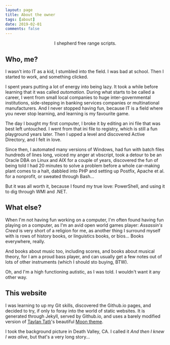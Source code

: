 ```yaml
---
layout: page
title: About the owner
tags: [about]
date: 2019-02-01
comments: false
---
```

    
<center>I shepherd free range scripts.</center>

## Who, me?

I wasn't into IT as a kid, I stumbled into the field. I was bad at school.
Then I started to work, and something clicked.

I spent years putting a lot of energy into being lazy. It took a while before
learning that it was called *automation*. During what starts to be called a
career, I went from small local companies to huge inter-governmental
institutions, side-stepping in banking services companies or multinational
manufacturers. And I never stopped having fun, because IT is a field
where you never stop learning, and learning is my favourite game.

The day I bought my first computer, I broke it by editing an ini file that
was best left untouched. I went from that ini file to registry, which is still
a fun playground years later. Then I upped a level and discovered Active
Directory, and I felt in love.

Since then, I automated many versions of Windows, had fun with batch files
hundreds of lines long, voiced my anger at vbscript, took a detour to
be an Oracle DBA on Linux and AIX for a couple of years, discovered the fun
of being told I had 20 minutes to solve a problem before a whole car-making
plant comes to a halt, dabbled into PHP and setting up Postfix, Apache et al.
for a nonprofit, or sweated through Bash...

But it was all worth it, because I found my true love: PowerShell, and using it
to dig through WMI and .NET.

## What else?

When I'm not having fun working on a computer, I'm often found having fun
playing on a computer, as I'm an avid open world games player:
*Assassin's Creed* is very short of a religion for me, as another thing I
surround myself with is rows of history books, or linguistics books, or
bios... Books everywhere, really.

And books about music too, including scores, and books about musical theory,
for I am a proud bass player, and can usually get a few notes out of lots
of other instruments (which I should sto buying, BTW).

Oh, and I'm a high functioning autistic, as I was told. I wouldn't want
it any other way.

## This website

I was learning to up my Git skills, discovered the Github.io pages, and
decided to try, if only to foray into the world of static websites. It
is generated through Jekyll, served by Github.io, and uses a
barely modified version of [Taylan Tatlı](https://taylantatli.com/)'s
beautiful  [Moon theme](https://taylantatli.github.io/Moon/).

I took the background picture in Death Valley, CA. I called it
*And then I knew I was alive*, but that's a very long story...